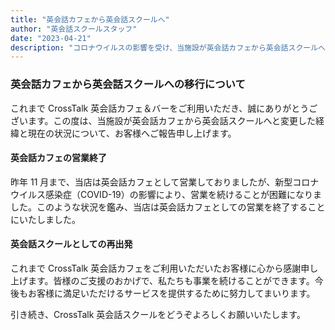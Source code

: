 ```yaml
---
title: "英会話カフェから英会話スクールへ"
author: "英会話スクールスタッフ"
date: "2023-04-21"
description: "コロナウイルスの影響を受け、当施設が英会話カフェから英会話スクールへと変更した経緯と現在の状況についてお知らせいたします。"
---
```


### 英会話カフェから英会話スクールへの移行について

これまで CrossTalk 英会話カフェ＆バーをご利用いただき、誠にありがとうございます。この度は、当施設が英会話カフェから英会話スクールへと変更した経緯と現在の状況について、お客様へご報告申し上げます。

#### 英会話カフェの営業終了

昨年 11 月まで、当店は英会話カフェとして営業しておりましたが、新型コロナウイルス感染症（COVID-19）の影響により、営業を続けることが困難になりました。このような状況を鑑み、当店は英会話カフェとしての営業を終了することにいたしました。

#### 英会話スクールとしての再出発

これまで CrossTalk 英会話カフェをご利用いただいたお客様に心から感謝申し上げます。皆様のご支援のおかげで、私たちも事業を続けることができます。今後もお客様に満足いただけるサービスを提供するために努力してまいります。

引き続き、CrossTalk 英会話スクールをどうぞよろしくお願いいたします。
